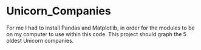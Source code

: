 # Unicorn_Companies
For me I had to install Pandas and Matplotlib, in order for the modules to be on my computer to use within this code. 
This project should graph the 5 oldest Unicorn companies. 
